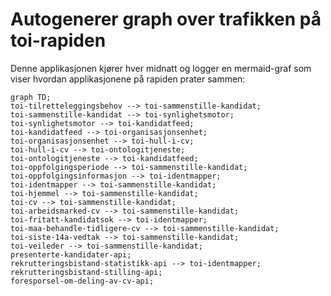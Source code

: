 # Autogenerer graph over trafikken på toi-rapiden
Denne applikasjonen kjører hver midnatt og logger en mermaid-graf som viser hvordan applikasjonene på rapiden prater sammen:

```mermaid
graph TD;
toi-tilretteleggingsbehov --> toi-sammenstille-kandidat;
toi-sammenstille-kandidat --> toi-synlighetsmotor;
toi-synlighetsmotor --> toi-kandidatfeed;
toi-kandidatfeed --> toi-organisasjonsenhet;
toi-organisasjonsenhet --> toi-hull-i-cv;
toi-hull-i-cv --> toi-ontologitjeneste;
toi-ontologitjeneste --> toi-kandidatfeed;
toi-oppfolgingsperiode --> toi-sammenstille-kandidat;
toi-oppfolgingsinformasjon --> toi-identmapper;
toi-identmapper --> toi-sammenstille-kandidat;
toi-hjemmel --> toi-sammenstille-kandidat;
toi-cv --> toi-sammenstille-kandidat;
toi-arbeidsmarked-cv --> toi-sammenstille-kandidat;
toi-fritatt-kandidatsok --> toi-identmapper;
toi-maa-behandle-tidligere-cv --> toi-sammenstille-kandidat;
toi-siste-14a-vedtak --> toi-sammenstille-kandidat;
toi-veileder --> toi-sammenstille-kandidat;
presenterte-kandidater-api;
rekrutteringsbistand-statistikk-api --> toi-identmapper;
rekrutteringsbistand-stilling-api;
foresporsel-om-deling-av-cv-api;
```
